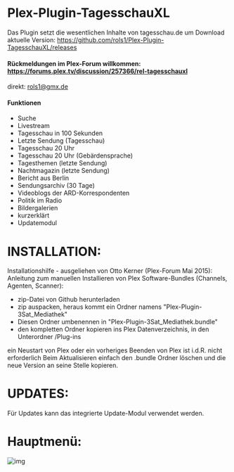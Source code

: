 Plex-Plugin-TagesschauXL
==================

Das Plugin setzt die wesentlichen Inhalte von tagesschau.de um
Download aktuelle Version: https://github.com/rols1/Plex-Plugin-TagesschauXL/releases

#### Rückmeldungen im Plex-Forum willkommen: https://forums.plex.tv/discussion/257366/rel-tagesschauxl
direkt: rols1@gmx.de 
  
#### Funktionen
- Suche
- Livestream 
- Tagesschau in 100 Sekunden
- Letzte Sendung (Tagesschau)
- Tagesschau 20 Uhr
- Tagesschau 20 Uhr (Gebärdensprache)
- Tagesthemen (letzte Sendung)
- Nachtmagazin (letzte Sendung)
- Bericht aus Berlin
- Sendungsarchiv (30 Tage)
- Videoblogs der ARD-Korrespondenten
- Politik im Radio
- Bildergalerien
- kurzerklärt
- Updatemodul


INSTALLATION:
===================  
Installationshilfe - ausgeliehen von Otto Kerner (Plex-Forum Mai 2015):
Anleitung zum manuellen Installieren von Plex Software-Bundles (Channels, Agenten, Scanner):
- zip-Datei von Github herunterladen
- zip auspacken, heraus kommt ein Ordner namens "Plex-Plugin-3Sat_Mediathek"
- Diesen Ordner umbenennen in "Plex-Plugin-3Sat_Mediathek.bundle"
- den kompletten Ordner kopieren ins Plex Datenverzeichnis, in den Unterordner /Plug-ins

ein Neustart von Plex oder ein vorheriges Beenden von Plex ist i.d.R. nicht erforderlich
Beim Aktualisieren einfach den .bundle Ordner löschen und die neue Version an seine Stelle kopieren.

UPDATES:
===================  
Für Updates kann das integrierte Update-Modul verwendet werden.
 
Hauptmenü:
===================  
![img](https://us.v-cdn.net/6025034/uploads/editor/uv/o86lplpocpyl.png)
   

